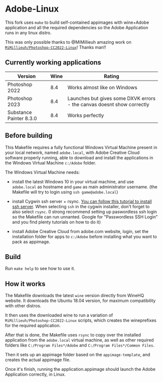 # Adobe-Linux
This fork uses `make` to build self-contained appimages with wine+Adobe application and all the required dependencies so the Adobe Application runs in any linux distro. 

This was only possible thanks to @MiMillieuh amazing work on [`MiMillieuh/Photoshop-CC2022-Linux`](https://github.com/MiMillieuh/Photoshop-CC2022-Linux)! Thanks man!! 

## Currently working applications
| Version  | Wine | Rating |
| ------------- | ------------- | ------------- |
| Photoshop 2022 | 8.4 | Works almost like on Windows  |
| Photoshop 2023 | 8.4 |Launches but gives some DXVK errors - the canvas doesnt show correctly |
| Substance Painter 8.3.0 | 8.4 | Works perfectly |

## Before building
This Makefile requires a fully functional Windows Virtual Machine present in your local network, named `adobe.local`, with Adobe Creative Cloud software properly running, able to download and install the applications in the Windows Virtual Machine `c:/Adobe` folder. 

The Windows Virtual Machine needs:

  * install the latest Windows 10 in your virtual machine, and use `adobe.local` as hostname and `game` as main administrator username. (the Makefile will try to login using `ssh game@adobe.local`)

  * install Cygwin ssh server + rsync. [You can follow this tutorial to install ssh server](https://7thzero.com/blog/how-to-install-cygwin-and-configure-ssh). When selecting `ssh` in the cygwin installer, don't forget to also select `rsync`. (I strong recommend setting up paswordless ssh login so the Makefile can run unnanted. Google for "Passwordless SSH Login" and you find plenty tutorials on how to do it)

  * install Adobe Creative Cloud from adobe.com website, login, set the installation folder for apps to `c:/Adobe` before installing what you want to pack as appimage.

## Build
Run `make help` to see how to use it. 

## How it works
The Makefile downloads the latest `wine` version directly from WineHQ website. It downloads the Ubuntu 18.04 version, for maximum compatibility with other distros.

It then uses the downloaded wine to run a variation of `MiMillieuh/Photoshop-CC2022-Linux` scripts, which creates the wineprefixes for the required application. 

After that is done, the Makefile uses `rsync` to copy over the installed application from the `adobe.local` virtual machine, as well as other required folders like `C:/Program Files*/Adobe` and `C:/Program Files*/Common Files`. 

Then it sets up an appimage folder based on the `appimage-template`, and creates the actual appimage file. 

Once it's finish, running the application.appimage should launch the Adobe Application correctly, in Linux. 


